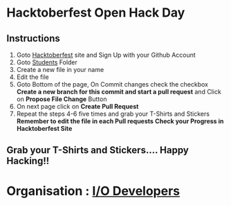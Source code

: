 # Hacktoberfest Open Hack Day
## Instructions
1. Goto [Hacktoberfest](https://hacktoberfest.digitalocean.com/) site and Sign Up with your Github Account
2. Goto [Students](/students) Folder
3. Create a new file in your name
4. Edit the file
5. Goto Bottom of the page, On Commit changes check the checkbox <b>Create a new branch for this commit and start a pull request</b> and Click on <b>Propose File Change</b> Button
6. On next page click on <b>Create Pull Request</b>
7. Repeat the steps 4-6 five times and grab your T-Shirts and Stickers<br>
<b>Remember to edit the file in each Pull requests</b>
<b>Check your Progress in Hacktoberfest Site</b>

## Grab your T-Shirts and Stickers.... Happy Hacking!!
# Organisation : [I/O Developers](https://iodev.co.in/)
